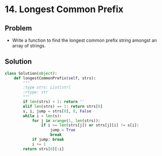 # 14. Longest Common Prefix

## Problem
- Write a function to find the longest common prefix string amongst an array of strings.

## Solution

```python
class Solution(object):
    def longestCommonPrefix(self, strs):
        """
        :type strs: List[str]
        :rtype: str
        """
        if len(strs) < 1: return ''
        elif len(strs) == 1: return strs[0]
        s, i, jump = strs[0], 0, False
        while i < len(s):
            for j in xrange(1, len(strs)):
                if i >= len(strs[j]) or strs[j][i] != s[i]:
                    jump = True
                    break
            if jump: break
            i += 1
        return strs[0][:i]
```
